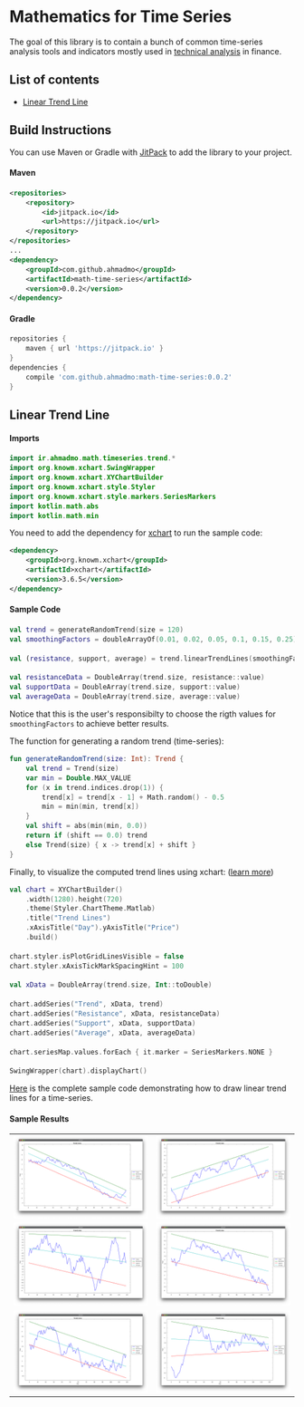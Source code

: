 # Mathematics for Time Series

The goal of this library is to contain a bunch of common time-series analysis tools and indicators mostly used in [technical analysis](https://en.wikipedia.org/wiki/Technical_analysis) in finance.

## List of contents

- [Linear Trend Line](#linear-trend-line)

## Build Instructions

You can use Maven or Gradle with [JitPack](https://jitpack.io/) to add the library to your project.

#### Maven
```xml
<repositories>
    <repository>
        <id>jitpack.io</id>
        <url>https://jitpack.io</url>
    </repository>
</repositories>
...
<dependency>
    <groupId>com.github.ahmadmo</groupId>
    <artifactId>math-time-series</artifactId>
    <version>0.0.2</version>
</dependency>
```

#### Gradle
```gradle
repositories {		
    maven { url 'https://jitpack.io' }
}
dependencies {
    compile 'com.github.ahmadmo:math-time-series:0.0.2'
}
```

## Linear Trend Line

#### Imports
```kotlin
import ir.ahmadmo.math.timeseries.trend.*
import org.knowm.xchart.SwingWrapper
import org.knowm.xchart.XYChartBuilder
import org.knowm.xchart.style.Styler
import org.knowm.xchart.style.markers.SeriesMarkers
import kotlin.math.abs
import kotlin.math.min
```

You need to add the dependency for [xchart](https://knowm.org/open-source/xchart/) to run the sample code:

```xml
<dependency>
    <groupId>org.knowm.xchart</groupId>
    <artifactId>xchart</artifactId>
    <version>3.6.5</version>
</dependency>
```

#### Sample Code
```kotlin
val trend = generateRandomTrend(size = 120)
val smoothingFactors = doubleArrayOf(0.01, 0.02, 0.05, 0.1, 0.15, 0.25)

val (resistance, support, average) = trend.linearTrendLines(smoothingFactors)

val resistanceData = DoubleArray(trend.size, resistance::value)
val supportData = DoubleArray(trend.size, support::value)
val averageData = DoubleArray(trend.size, average::value)
```
Notice that this is the user's responsibilty to choose the rigth values for `smoothingFactors` to achieve better results.

The function for generating a random trend (time-series):

```kotlin
fun generateRandomTrend(size: Int): Trend {
    val trend = Trend(size)
    var min = Double.MAX_VALUE
    for (x in trend.indices.drop(1)) {
        trend[x] = trend[x - 1] + Math.random() - 0.5
        min = min(min, trend[x])
    }
    val shift = abs(min(min, 0.0))
    return if (shift == 0.0) trend
    else Trend(size) { x -> trend[x] + shift }
}
```

Finally, to visualize the computed trend lines using xchart: ([learn more](https://knowm.org/open-source/xchart/xchart-example-code/))
```kotlin
val chart = XYChartBuilder()
    .width(1280).height(720)
    .theme(Styler.ChartTheme.Matlab)
    .title("Trend Lines")
    .xAxisTitle("Day").yAxisTitle("Price")
    .build()

chart.styler.isPlotGridLinesVisible = false
chart.styler.xAxisTickMarkSpacingHint = 100

val xData = DoubleArray(trend.size, Int::toDouble)

chart.addSeries("Trend", xData, trend)
chart.addSeries("Resistance", xData, resistanceData)
chart.addSeries("Support", xData, supportData)
chart.addSeries("Average", xData, averageData)

chart.seriesMap.values.forEach { it.marker = SeriesMarkers.NONE }

SwingWrapper(chart).displayChart()
```

[Here](https://github.com/ahmadmo/math-time-series/blob/master/src/test/kotlin/ir/ahmadmo/math/timeseries/trend/LinearTrendLineDrawer.kt) is the complete sample code demonstrating how to draw linear trend lines for a time-series.

#### Sample Results

|||
| ------------- | ------------- |
| ![1.png](https://github.com/ahmadmo/math-time-series/blob/master/src/test/resources/image/trendline/linear/1.png) | ![2.png](https://github.com/ahmadmo/math-time-series/blob/master/src/test/resources/image/trendline/linear/2.png) |
| ![3.png](https://github.com/ahmadmo/math-time-series/blob/master/src/test/resources/image/trendline/linear/3.png) | ![4.png](https://github.com/ahmadmo/math-time-series/blob/master/src/test/resources/image/trendline/linear/4.png) |
| ![5.png](https://github.com/ahmadmo/math-time-series/blob/master/src/test/resources/image/trendline/linear/5.png) | ![6.png](https://github.com/ahmadmo/math-time-series/blob/master/src/test/resources/image/trendline/linear/6.png) |
